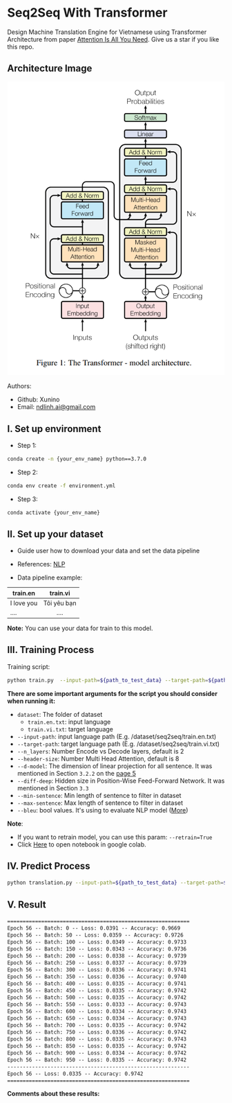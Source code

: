 # Seq2Seq With Transformer

Design Machine Translation Engine for Vietnamese using Transformer Architecture from
paper [Attention Is All You Need](https://arxiv.org/pdf/1706.03762.pdf). Give us a star if you like this repo.

## Architecture Image

<p align="center">
    <img src="https://github.com/Xunino/Seq2SeqWithTransformer/blob/main/assets/Transformer.png">
</p>

Authors:

- Github: Xunino
- Email: ndlinh.ai@gmail.com

## I. Set up environment

- Step 1:

```bash
conda create -n {your_env_name} python==3.7.0
```

- Step 2:

```bash
conda env create -f environment.yml
```

- Step 3:

```bash
conda activate {your_env_name}
``` 

## II. Set up your dataset

- Guide user how to download your data and set the data pipeline

- References: [NLP](https://github.com/Xunino/Seq2SeqWithTransformer/tree/main/dataset/seq2seq)

- Data pipeline example:

| train.en   |   train.vi      |
|----------|:-------------:|
| I love you       |  Tôi yêu bạn|
| ....             |    .... |

**Note:** You can use your data for train to this model.

## III. Training Process

Training script:

```bash
python train.py  --input-path=${path_to_test_data} --target-path=${path_to_input_data} --n_layers=2 --header-size=8 --d-model=512 --diff-deep=2048 --min-sentence=0 --max-sentence=50 --bleu=True
```

**There are some important arguments for the script you should consider when running it:**

- `dataset`: The folder of dataset
    - `train.en.txt`: input language
    - `train.vi.txt`: target language
- `--input-path`: input language path (E.g. /dataset/seq2seq/train.en.txt)
- `--target-path`: target language path (E.g. /dataset/seq2seq/train.vi.txt)
- `--n_layers`: Number Encode vs Decode layers, default is 2
- `--header-size`: Number Multi Head Attention, default is 8
- `--d-model`: The dimension of linear projection for all sentence. It was mentioned in Section `3.2.2` on
  the [page 5](https://arxiv.org/pdf/1706.03762.pdf)
- `--diff-deep`: Hidden size in Position-Wise Feed-Forward Network. It was mentioned in Section `3.3`
- `--min-sentence`: Min length of sentence to filter in dataset
- `--max-sentence`: Max length of sentence to filter in dataset
- `--bleu`: bool values. It's using to evaluate NLP model ([More](https://aclanthology.org/P02-1040.pdf))

**Note**:

- If you want to retrain model, you can use this param: ```--retrain=True```
- Click [Here](https://colab.research.google.com/drive/1mxS6_1QzGMPuGSNAg5N-FjKjflneZgbY?usp=sharing) to open notebook
  in google colab.

## IV. Predict Process

```bash
python translation.py --input-path=${path_to_test_data} --target-path=${path_to_input_data}
```

## V. Result

```
===========================================================
Epoch 56 -- Batch: 0 -- Loss: 0.0391 -- Accuracy: 0.9669
Epoch 56 -- Batch: 50 -- Loss: 0.0359 -- Accuracy: 0.9726
Epoch 56 -- Batch: 100 -- Loss: 0.0349 -- Accuracy: 0.9733
Epoch 56 -- Batch: 150 -- Loss: 0.0343 -- Accuracy: 0.9736
Epoch 56 -- Batch: 200 -- Loss: 0.0338 -- Accuracy: 0.9739
Epoch 56 -- Batch: 250 -- Loss: 0.0337 -- Accuracy: 0.9739
Epoch 56 -- Batch: 300 -- Loss: 0.0336 -- Accuracy: 0.9741
Epoch 56 -- Batch: 350 -- Loss: 0.0336 -- Accuracy: 0.9740
Epoch 56 -- Batch: 400 -- Loss: 0.0335 -- Accuracy: 0.9741
Epoch 56 -- Batch: 450 -- Loss: 0.0335 -- Accuracy: 0.9742
Epoch 56 -- Batch: 500 -- Loss: 0.0335 -- Accuracy: 0.9742
Epoch 56 -- Batch: 550 -- Loss: 0.0333 -- Accuracy: 0.9743
Epoch 56 -- Batch: 600 -- Loss: 0.0334 -- Accuracy: 0.9743
Epoch 56 -- Batch: 650 -- Loss: 0.0334 -- Accuracy: 0.9743
Epoch 56 -- Batch: 700 -- Loss: 0.0335 -- Accuracy: 0.9742
Epoch 56 -- Batch: 750 -- Loss: 0.0336 -- Accuracy: 0.9742
Epoch 56 -- Batch: 800 -- Loss: 0.0335 -- Accuracy: 0.9743
Epoch 56 -- Batch: 850 -- Loss: 0.0335 -- Accuracy: 0.9742
Epoch 56 -- Batch: 900 -- Loss: 0.0334 -- Accuracy: 0.9742
Epoch 56 -- Batch: 950 -- Loss: 0.0335 -- Accuracy: 0.9742
-----------------------------------------------------------
Epoch 56 -- Loss: 0.0335 -- Accuracy: 0.9742 
===========================================================
```

**Comments about these results:**

